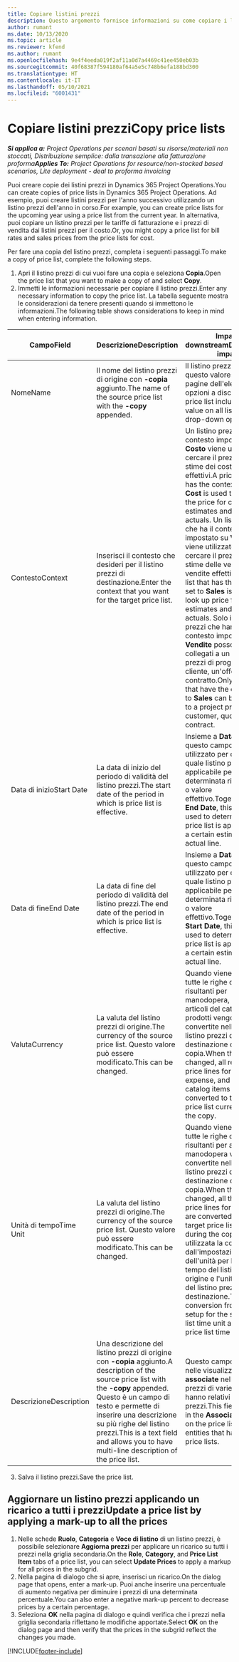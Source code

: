 ```yaml
---
title: Copiare listini prezzi
description: Questo argomento fornisce informazioni su come copiare i listini prezzi in Project Operations.
author: rumant
ms.date: 10/13/2020
ms.topic: article
ms.reviewer: kfend
ms.author: rumant
ms.openlocfilehash: 9e4f4eeda019f2af11a0d7a4469c41ee450eb03b
ms.sourcegitcommit: 40f68387f594180af64a5e5c748b6efa188bd300
ms.translationtype: HT
ms.contentlocale: it-IT
ms.lasthandoff: 05/10/2021
ms.locfileid: "6001431"
---
```

# <a name="copy-price-lists"></a><span data-ttu-id="8e856-103">Copiare listini prezzi</span><span class="sxs-lookup"><span data-stu-id="8e856-103">Copy price lists</span></span>

<span data-ttu-id="8e856-104">_**Si applica a:** Project Operations per scenari basati su risorse/materiali non stoccati, Distribuzione semplice: dalla transazione alla fatturazione proforma_</span><span class="sxs-lookup"><span data-stu-id="8e856-104">_**Applies To:** Project Operations for resource/non-stocked based scenarios, Lite deployment - deal to proforma invoicing_</span></span>

<span data-ttu-id="8e856-105">Puoi creare copie dei listini prezzi in Dynamics 365 Project Operations.</span><span class="sxs-lookup"><span data-stu-id="8e856-105">You can create copies of price lists in Dynamics 365 Project Operations.</span></span> <span data-ttu-id="8e856-106">Ad esempio, puoi creare listini prezzi per l'anno successivo utilizzando un listino prezzi dell'anno in corso.</span><span class="sxs-lookup"><span data-stu-id="8e856-106">For example, you can create price lists for the upcoming year using a price list from the current year.</span></span>  <span data-ttu-id="8e856-107">In alternativa, puoi copiare un listino prezzi per le tariffe di fatturazione e i prezzi di vendita dai listini prezzi per il costo.</span><span class="sxs-lookup"><span data-stu-id="8e856-107">Or, you might copy a price list for bill rates and sales prices from the price lists for cost.</span></span> 

<span data-ttu-id="8e856-108">Per fare una copia del listino prezzi, completa i seguenti passaggi.</span><span class="sxs-lookup"><span data-stu-id="8e856-108">To make a copy of price list, complete the following steps.</span></span>

1. <span data-ttu-id="8e856-109">Apri il listino prezzi di cui vuoi fare una copia e seleziona **Copia**.</span><span class="sxs-lookup"><span data-stu-id="8e856-109">Open the price list that you want to make a copy of and select **Copy**.</span></span>
2. <span data-ttu-id="8e856-110">Immetti le informazioni necessarie per copiare il listino prezzi.</span><span class="sxs-lookup"><span data-stu-id="8e856-110">Enter any necessary information to copy the price list.</span></span> <span data-ttu-id="8e856-111">La tabella seguente mostra le considerazioni da tenere presenti quando si immettono le informazioni.</span><span class="sxs-lookup"><span data-stu-id="8e856-111">The following table shows considerations to keep in mind when entering information.</span></span>

| <span data-ttu-id="8e856-112">Campo</span><span class="sxs-lookup"><span data-stu-id="8e856-112">Field</span></span> | <span data-ttu-id="8e856-113">Descrizione</span><span class="sxs-lookup"><span data-stu-id="8e856-113">Description</span></span> | <span data-ttu-id="8e856-114">Impatto downstream</span><span class="sxs-lookup"><span data-stu-id="8e856-114">Downstream impact</span></span> |
| --- | --- | --- |
| <span data-ttu-id="8e856-115">Nome</span><span class="sxs-lookup"><span data-stu-id="8e856-115">Name</span></span> | <span data-ttu-id="8e856-116">Il nome del listino prezzi di origine con **-copia** aggiunto.</span><span class="sxs-lookup"><span data-stu-id="8e856-116">The name of the source price list with the **-copy** appended.</span></span> | <span data-ttu-id="8e856-117">Il listino prezzi include questo valore in tutte le pagine dell'elenco e nelle opzioni a discesa.</span><span class="sxs-lookup"><span data-stu-id="8e856-117">The price list includes this value on all list pages and drop-down options.</span></span> |
| <span data-ttu-id="8e856-118">Contesto</span><span class="sxs-lookup"><span data-stu-id="8e856-118">Context</span></span> | <span data-ttu-id="8e856-119">Inserisci il contesto che desideri per il listino prezzi di destinazione.</span><span class="sxs-lookup"><span data-stu-id="8e856-119">Enter the context that you want for the target price list.</span></span> | <span data-ttu-id="8e856-120">Un listino prezzi che ha il contesto impostato su **Costo** viene utilizzato per cercare il prezzo per le stime dei costi e i costi effettivi.</span><span class="sxs-lookup"><span data-stu-id="8e856-120">A price list that has the context set to **Cost** is used to look up the price for cost estimates and cost actuals.</span></span> <span data-ttu-id="8e856-121">Un listino prezzi che ha il contesto impostato su **Vendite** viene utilizzato per cercare il prezzo per le stime delle vendite e le vendite effettive.</span><span class="sxs-lookup"><span data-stu-id="8e856-121">A price list that has the context set to **Sales** is used to look up price for sales estimates and sales actuals.</span></span> <span data-ttu-id="8e856-122">Solo i listini prezzi che hanno il contesto impostato su **Vendite** possono essere collegati a un listino prezzi di progetto per un cliente, un'offerta o un contratto.</span><span class="sxs-lookup"><span data-stu-id="8e856-122">Only price lists that have the context set to **Sales** can be attached to a project price list for a customer, quotes, or contract.</span></span> |
| <span data-ttu-id="8e856-123">Data di inizio</span><span class="sxs-lookup"><span data-stu-id="8e856-123">Start Date</span></span> | <span data-ttu-id="8e856-124">La data di inizio del periodo di validità del listino prezzi.</span><span class="sxs-lookup"><span data-stu-id="8e856-124">The start date of the period in which is price list is effective.</span></span> | <span data-ttu-id="8e856-125">Insieme a **Data di fine**, questo campo viene utilizzato per determinare quale listino prezzi è applicabile per una determinata riga di stima o valore effettivo.</span><span class="sxs-lookup"><span data-stu-id="8e856-125">Together with **End Date**, this field is used to determine which price list is applicable for a certain estimate or actual line.</span></span> |
| <span data-ttu-id="8e856-126">Data di fine</span><span class="sxs-lookup"><span data-stu-id="8e856-126">End Date</span></span> | <span data-ttu-id="8e856-127">La data di fine del periodo di validità del listino prezzi.</span><span class="sxs-lookup"><span data-stu-id="8e856-127">The end date of the period in which is price list is effective.</span></span> | <span data-ttu-id="8e856-128">Insieme a **Data di inizio**, questo campo viene utilizzato per determinare quale listino prezzi è applicabile per una determinata riga di stima o valore effettivo.</span><span class="sxs-lookup"><span data-stu-id="8e856-128">Together with **Start Date**, this field is used to determine which price list is applicable for a certain estimate or actual line.</span></span> |
| <span data-ttu-id="8e856-129">Valuta</span><span class="sxs-lookup"><span data-stu-id="8e856-129">Currency</span></span> | <span data-ttu-id="8e856-130">La valuta del listino prezzi di origine.</span><span class="sxs-lookup"><span data-stu-id="8e856-130">The currency of the source price list.</span></span> <span data-ttu-id="8e856-131">Questo valore può essere modificato.</span><span class="sxs-lookup"><span data-stu-id="8e856-131">This can be changed.</span></span> | <span data-ttu-id="8e856-132">Quando viene modificato, tutte le righe di prezzo risultanti per manodopera, spese e articoli del catalogo prodotti vengono convertite nella valuta del listino prezzi di destinazione durante la copia.</span><span class="sxs-lookup"><span data-stu-id="8e856-132">When this is changed, all resulting price lines for labor, expense, and product catalog items are converted to the target price list currency during the copy.</span></span> |
| <span data-ttu-id="8e856-133">Unità di tempo</span><span class="sxs-lookup"><span data-stu-id="8e856-133">Time Unit</span></span> | <span data-ttu-id="8e856-134">La valuta del listino prezzi di origine.</span><span class="sxs-lookup"><span data-stu-id="8e856-134">The currency of the source price list.</span></span> <span data-ttu-id="8e856-135">Questo valore può essere modificato.</span><span class="sxs-lookup"><span data-stu-id="8e856-135">This can be changed.</span></span> | <span data-ttu-id="8e856-136">Quando viene modificato, tutte le righe di prezzo risultanti per articoli di manodopera vengono convertite nell'unità del listino prezzi di destinazione durante la copia.</span><span class="sxs-lookup"><span data-stu-id="8e856-136">When this is changed, all the resulting price lines for labor items are converted to the target price list unit during the copy.</span></span> <span data-ttu-id="8e856-137">Viene utilizzata la conversione dall'impostazione dell'unità per l'unità di tempo del listino prezzi di origine e l'unità di tempo del listino prezzi di destinazione.</span><span class="sxs-lookup"><span data-stu-id="8e856-137">The conversion from the unit setup for the source price list time unit and target price list time unit is used.</span></span> |
| <span data-ttu-id="8e856-138">Descrizione</span><span class="sxs-lookup"><span data-stu-id="8e856-138">Description</span></span> | <span data-ttu-id="8e856-139">Una descrizione del listino prezzi di origine con **-copia** aggiunto.</span><span class="sxs-lookup"><span data-stu-id="8e856-139">A description of the source price list with the **-copy** appended.</span></span> <span data-ttu-id="8e856-140">Questo è un campo di testo e permette di inserire una descrizione su più righe del listino prezzi.</span><span class="sxs-lookup"><span data-stu-id="8e856-140">This is a text field and allows you to have multi-line description of the price list.</span></span> | <span data-ttu-id="8e856-141">Questo campo è mostrato nelle visualizzazioni **associate** nel listino prezzi di varie entità che hanno relativi listini prezzi.</span><span class="sxs-lookup"><span data-stu-id="8e856-141">This field is shown in the **Associated** views on the price list in various entities that have related price lists.</span></span> |

3. <span data-ttu-id="8e856-142">Salva il listino prezzi.</span><span class="sxs-lookup"><span data-stu-id="8e856-142">Save the price list.</span></span> 

## <a name="update-a-price-list-by-applying-a-mark-up-to-all-the-prices"></a><span data-ttu-id="8e856-143">Aggiornare un listino prezzi applicando un ricarico a tutti i prezzi</span><span class="sxs-lookup"><span data-stu-id="8e856-143">Update a price list by applying a mark-up to all the prices</span></span>

1. <span data-ttu-id="8e856-144">Nelle schede **Ruolo**, **Categoria** e **Voce di listino** di un listino prezzi, è possibile selezionare **Aggiorna prezzi** per applicare un ricarico su tutti i prezzi nella griglia secondaria.</span><span class="sxs-lookup"><span data-stu-id="8e856-144">On the **Role**, **Category**, and **Price List Item** tabs of a price list, you can select **Update Prices** to apply a markup for all prices in the subgrid.</span></span> 
2. <span data-ttu-id="8e856-145">Nella pagina di dialogo che si apre, inserisci un ricarico.</span><span class="sxs-lookup"><span data-stu-id="8e856-145">On the dialog page that opens, enter a mark-up.</span></span> <span data-ttu-id="8e856-146">Puoi anche inserire una percentuale di aumento negativa per diminuire i prezzi di una determinata percentuale.</span><span class="sxs-lookup"><span data-stu-id="8e856-146">You can also enter a negative mark-up percent to decrease prices by a certain percentage.</span></span> 
3. <span data-ttu-id="8e856-147">Seleziona **OK** nella pagina di dialogo e quindi verifica che i prezzi nella griglia secondaria riflettano le modifiche apportate.</span><span class="sxs-lookup"><span data-stu-id="8e856-147">Select **OK** on the dialog page and then verify that the prices in the subgrid reflect the changes you made.</span></span>


[!INCLUDE[footer-include](../includes/footer-banner.md)]